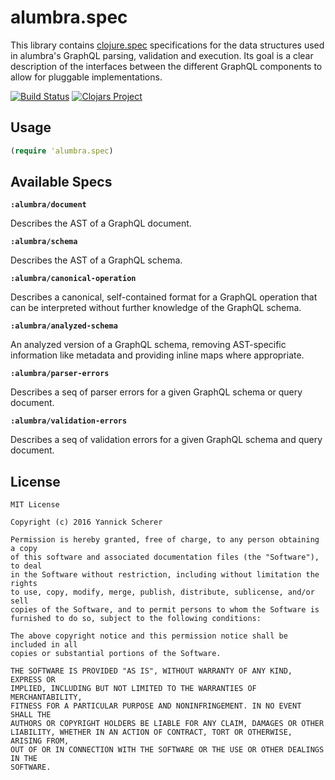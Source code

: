 # alumbra.spec

This library contains [clojure.spec][cljspec] specifications for the data
structures used in alumbra's GraphQL parsing, validation and execution. Its goal
is a clear description of the interfaces between the different GraphQL
components to allow for pluggable implementations.

[![Build Status](https://travis-ci.org/alumbra/alumbra.spec.svg?branch=master)](https://travis-ci.org/alumbra/alumbra.spec)
[![Clojars Project](https://img.shields.io/clojars/v/alumbra/spec.svg)](https://clojars.org/alumbra/spec)

[cljspec]: http://clojure.org/guides/spec

## Usage

```clojure
(require 'alumbra.spec)
```

## Available Specs

__`:alumbra/document`__

Describes the AST of a GraphQL document.

__`:alumbra/schema`__

Describes the AST of a GraphQL schema.

__`:alumbra/canonical-operation`__

Describes a canonical, self-contained format for a GraphQL operation that
can be interpreted without further knowledge of the GraphQL schema.

__`:alumbra/analyzed-schema`__

An analyzed version of a GraphQL schema, removing AST-specific information like
metadata and providing inline maps where appropriate.

__`:alumbra/parser-errors`__

Describes a seq of parser errors for a given GraphQL schema or query document.

__`:alumbra/validation-errors`__

Describes a seq of validation errors for a given GraphQL schema and query
document.

## License

```
MIT License

Copyright (c) 2016 Yannick Scherer

Permission is hereby granted, free of charge, to any person obtaining a copy
of this software and associated documentation files (the "Software"), to deal
in the Software without restriction, including without limitation the rights
to use, copy, modify, merge, publish, distribute, sublicense, and/or sell
copies of the Software, and to permit persons to whom the Software is
furnished to do so, subject to the following conditions:

The above copyright notice and this permission notice shall be included in all
copies or substantial portions of the Software.

THE SOFTWARE IS PROVIDED "AS IS", WITHOUT WARRANTY OF ANY KIND, EXPRESS OR
IMPLIED, INCLUDING BUT NOT LIMITED TO THE WARRANTIES OF MERCHANTABILITY,
FITNESS FOR A PARTICULAR PURPOSE AND NONINFRINGEMENT. IN NO EVENT SHALL THE
AUTHORS OR COPYRIGHT HOLDERS BE LIABLE FOR ANY CLAIM, DAMAGES OR OTHER
LIABILITY, WHETHER IN AN ACTION OF CONTRACT, TORT OR OTHERWISE, ARISING FROM,
OUT OF OR IN CONNECTION WITH THE SOFTWARE OR THE USE OR OTHER DEALINGS IN THE
SOFTWARE.
```
